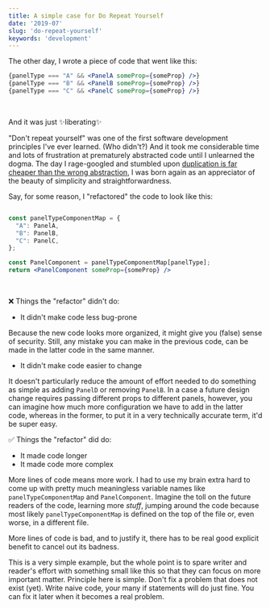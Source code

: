 ```yaml
---
title: A simple case for Do Repeat Yourself
date: '2019-07'
slug: 'do-repeat-yourself'
keywords: 'development'
---
```


 The other day, I wrote a piece of code that went like this:

 ```jsx
 {panelType === "A" && <PanelA someProp={someProp} />}
 {panelType === "B" && <PanelB someProp={someProp} />}
 {panelType === "C" && <PanelC someProp={someProp} />}
 ```
<br />
<p>And it was just ✨liberating✨</p>

"Don't repeat yourself" was one of the first software development principles I've ever learned. (Who didn't?) And it took me considerable time and lots of frustration at prematurely abstracted code until I unlearned the dogma. The day I rage-googled and stumbled upon [duplication is far cheaper than the wrong abstraction](https://www.sandimetz.com/blog/2016/1/20/the-wrong-abstraction), I was born again as an appreciator of the beauty of simplicity and straightforwardness.

Say, for some reason, I "refactored" the code to look like this:

```jsx

const panelTypeComponentMap = {
  "A": PanelA,
  "B": PanelB,
  "C": PanelC,
};

const PanelComponent = panelTypeComponentMap[panelType];
return <PanelComponent someProp={someProp} />
```
<br />

❌ Things the "refactor" didn't do:

- It didn't make code less bug-prone

Because the new code looks more organized, it might give you (false) sense of security. Still, any mistake you can make in the previous code, can be made in the latter code in the same manner.

- It didn't make code easier to change

It doesn't particularly reduce the amount of effort needed to do something as simple as adding `PanelD` or removing `PanelB`. In a case a future design change requires passing different props to different panels, however, you can imagine how much more configuration we have to add in the latter code, whereas in the former, to put it in a very technically accurate term, it'd be super easy.

✅ Things the "refactor" did do:

- It made code longer
- It made code more complex

 More lines of code means more work. I had to use my brain extra hard to come up with pretty much meaningless variable names like `panelTypeComponentMap` and `PanelComponent`. Imagine the toll on the future readers of the code, learning more *stuff*, jumping around the code because most likely `panelTypeComponentMap` is defined on the top of the file or, even worse, in a different file.

 More lines of code is bad, and to justify it, there has to be real good explicit benefit to cancel out its badness.

This is a very simple example, but the whole point is to spare writer and reader's effort with something small like this so that they can focus on more important matter. Principle here is simple. Don't fix a problem that does not exist (yet). Write naive code, your many if statements will do just fine. You can fix it later when it becomes a real problem.

